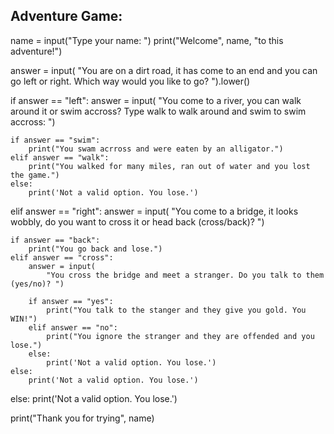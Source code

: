 ## Adventure Game:
name = input("Type your name: ")
print("Welcome", name, "to this adventure!")

answer = input(
    "You are on a dirt road, it has come to an end and you can go left or right. Which way would you like to go? ").lower()

if answer == "left":
    answer = input(
        "You come to a river, you can walk around it or swim accross? Type walk to walk around and swim to swim accross: ")

    if answer == "swim":
        print("You swam acrross and were eaten by an alligator.")
    elif answer == "walk":
        print("You walked for many miles, ran out of water and you lost the game.")
    else:
        print('Not a valid option. You lose.')

elif answer == "right":
    answer = input(
        "You come to a bridge, it looks wobbly, do you want to cross it or head back (cross/back)? ")

    if answer == "back":
        print("You go back and lose.")
    elif answer == "cross":
        answer = input(
            "You cross the bridge and meet a stranger. Do you talk to them (yes/no)? ")

        if answer == "yes":
            print("You talk to the stanger and they give you gold. You WIN!")
        elif answer == "no":
            print("You ignore the stranger and they are offended and you lose.")
        else:
            print('Not a valid option. You lose.')
    else:
        print('Not a valid option. You lose.')

else:
    print('Not a valid option. You lose.')

print("Thank you for trying", name)

